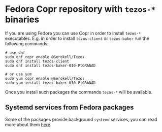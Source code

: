 <!--
   - SPDX-FileCopyrightText: 2021 TQ Tezos <https://tqtezos.com/>
   -
   - SPDX-License-Identifier: LicenseRef-MIT-TQ
   -->
# Fedora Copr repository with `tezos-*` binaries

If you are using Fedora you can use Copr in order to install `tezos-*`
executables.
E.g. in order to install `tezos-client` or `tezos-baker` run the following commands:
```
# use dnf
sudo dnf copr enable @Serokell/Tezos
sudo dnf install tezos-client
sudo dnf install tezos-baker-010-PtGRANAD

# or use yum
sudo yum copr enable @Serokell/Tezos
sudo yum install tezos-baker-010-PtGRANAD
```
Once you install such packages the commands `tezos-*` will be available.

## Systemd services from Fedora packages

Some of the packages provide background `systemd` services, you can read more about them
[here](../systemd.md#ubuntu-and-fedora).
